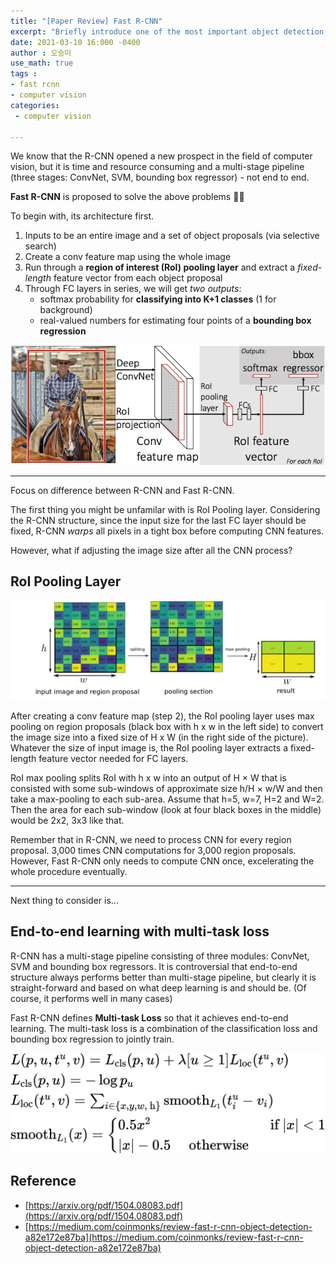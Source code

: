```yaml
---
title: "[Paper Review] Fast R-CNN"
excerpt: "Briefly introduce one of the most important object detection papers"
date: 2021-03-10 16:000 -0400
author : 오승미
use_math: true
tags :
- fast rcnn
- computer vision
categories:
 - computer vision

---
```


We know that the R-CNN opened a new prospect in the field of computer vision, but it is time and resource consuming and a multi-stage pipeline (three stages: ConvNet, SVM, bounding box regressor) - not end to end.

**Fast R-CNN** is proposed to solve the above problems :running_man:

To begin with, its architecture first.

1. Inputs to be an entire image and a set of object proposals (via selective search)
2. Create a conv feature map using the whole image
3. Run through a **region of interest (RoI) pooling layer** and extract a *fixed-length* feature vector from each object proposal
4. Through FC layers in series, we will get *two outputs*:
   - softmax probability for **classifying into K+1 classes** (1 for background)
   - real-valued numbers for estimating four points of a **bounding box regression**

![2021-03-10-fcnn2](/assets/2021-03-10-fcnn2.png)



------

Focus on difference between R-CNN and Fast R-CNN.

The first thing you might be unfamilar with is RoI Pooling layer. Considering the R-CNN structure, since the input size for the last FC layer should be fixed, R-CNN *warps* all pixels in a tight box before computing CNN features.

However, what if adjusting the image size after all the CNN process?

## RoI Pooling Layer

![2021-03-10-fastrcnn1](/assets/2021-03-10-fastrcnn1.png)

After creating a conv feature map (step 2), the RoI pooling layer uses max pooling on region proposals (black box with h x w in the left side) to convert the image size into a fixed size of H x W (in the right side of the picture). Whatever the size of input image is,  the RoI pooling layer extracts a fixed-length feature vector needed for FC layers.

RoI max pooling splits RoI with h x w into an output of H × W that is consisted with some sub-windows of approximate size h/H × w/W and then take a max-pooling to each sub-area. Assume that h=5, w=7, H=2 and W=2. Then the area for each sub-window (look at four black boxes in the middle) would be 2x2, 3x3 like that.

Remember that in R-CNN, we need to process CNN for every region proposal. 3,000 times CNN computations for 3,000 region proposals. However, Fast R-CNN only needs to compute CNN once, excelerating the whole procedure eventually.

----

Next thing to consider is...

## End-to-end learning with multi-task loss

R-CNN has a multi-stage pipeline consisting of three modules: ConvNet, SVM and bounding box regressors. It is controversial that end-to-end structure always performs better than multi-stage pipeline, but clearly it is straight-forward and based on what deep learning is and should be. (Of course, it performs well in many cases)

Fast R-CNN defines **Multi-task Loss** so that it achieves end-to-end learning. The multi-task loss is a combination of the classification loss and bounding box regression to jointly train.

![2021-03-11-fasterrcnn_math](/assets/2021-03-11-fasterrcnn_math.png)



## Reference

- [https://arxiv.org/pdf/1504.08083.pdf](https://arxiv.org/pdf/1504.08083.pdf)
- [https://medium.com/coinmonks/review-fast-r-cnn-object-detection-a82e172e87ba](https://medium.com/coinmonks/review-fast-r-cnn-object-detection-a82e172e87ba)
